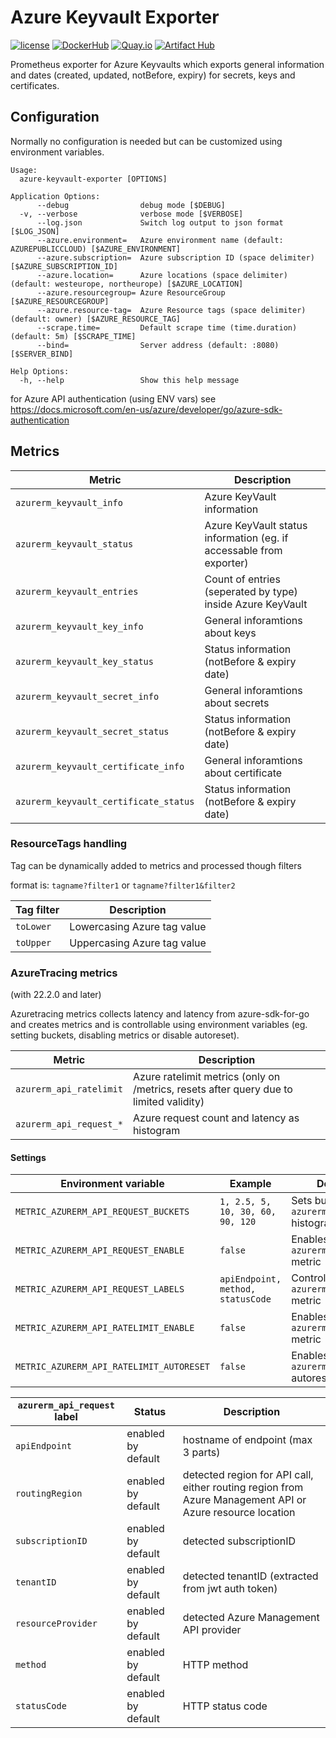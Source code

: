 # Azure Keyvault Exporter

[![license](https://img.shields.io/github/license/webdevops/azure-keyvault-exporter.svg)](https://github.com/webdevops/azure-keyvault-exporter/blob/master/LICENSE)
[![DockerHub](https://img.shields.io/badge/DockerHub-webdevops%2Fazure--keyvault--exporter-blue)](https://hub.docker.com/r/webdevops/azure-keyvault-exporter/)
[![Quay.io](https://img.shields.io/badge/Quay.io-webdevops%2Fazure--keyvault--exporter-blue)](https://quay.io/repository/webdevops/azure-keyvault-exporter)
[![Artifact Hub](https://img.shields.io/endpoint?url=https://artifacthub.io/badge/repository/azure-keyvault-exporter)](https://artifacthub.io/packages/search?repo=azure-keyvault-exporter)

Prometheus exporter for Azure Keyvaults which exports general information and dates (created, updated, notBefore, expiry) for secrets, keys and certificates.

## Configuration

Normally no configuration is needed but can be customized using environment variables.

```
Usage:
  azure-keyvault-exporter [OPTIONS]

Application Options:
      --debug                debug mode [$DEBUG]
  -v, --verbose              verbose mode [$VERBOSE]
      --log.json             Switch log output to json format [$LOG_JSON]
      --azure.environment=   Azure environment name (default: AZUREPUBLICCLOUD) [$AZURE_ENVIRONMENT]
      --azure.subscription=  Azure subscription ID (space delimiter) [$AZURE_SUBSCRIPTION_ID]
      --azure.location=      Azure locations (space delimiter) (default: westeurope, northeurope) [$AZURE_LOCATION]
      --azure.resourcegroup= Azure ResourceGroup [$AZURE_RESOURCEGROUP]
      --azure.resource-tag=  Azure Resource tags (space delimiter) (default: owner) [$AZURE_RESOURCE_TAG]
      --scrape.time=         Default scrape time (time.duration) (default: 5m) [$SCRAPE_TIME]
      --bind=                Server address (default: :8080) [$SERVER_BIND]

Help Options:
  -h, --help                 Show this help message

```

for Azure API authentication (using ENV vars) see https://docs.microsoft.com/en-us/azure/developer/go/azure-sdk-authentication

## Metrics

| Metric                                 | Description                                                         |
|----------------------------------------|---------------------------------------------------------------------|
| `azurerm_keyvault_info`                | Azure KeyVault information                                          |
| `azurerm_keyvault_status`              | Azure KeyVault status information (eg. if accessable from exporter) |
| `azurerm_keyvault_entries`             | Count of entries (seperated by type) inside Azure KeyVault          |
| `azurerm_keyvault_key_info`            | General inforamtions about keys                                     |
| `azurerm_keyvault_key_status`          | Status information (notBefore & expiry date)                        |
| `azurerm_keyvault_secret_info`         | General inforamtions about secrets                                  |
| `azurerm_keyvault_secret_status`       | Status information (notBefore & expiry date)                        |
| `azurerm_keyvault_certificate_info`    | General inforamtions about certificate                              |
| `azurerm_keyvault_certificate_status`  | Status information (notBefore & expiry date)                        |

### ResourceTags handling

Tag can be dynamically added to metrics and processed though filters

format is: `tagname?filter1` or `tagname?filter1&filter2`

| Tag filter | Description                 |
|------------|-----------------------------|
| `toLower`  | Lowercasing Azure tag value |
| `toUpper`  | Uppercasing Azure tag value |

### AzureTracing metrics

(with 22.2.0 and later)

Azuretracing metrics collects latency and latency from azure-sdk-for-go and creates metrics and is controllable using
environment variables (eg. setting buckets, disabling metrics or disable autoreset).

| Metric                                   | Description                                                                            |
|------------------------------------------|----------------------------------------------------------------------------------------|
| `azurerm_api_ratelimit`                  | Azure ratelimit metrics (only on /metrics, resets after query due to limited validity) |
| `azurerm_api_request_*`                  | Azure request count and latency as histogram                                           |

#### Settings

| Environment variable                     | Example                            | Description                                                    |
|------------------------------------------|------------------------------------|----------------------------------------------------------------|
| `METRIC_AZURERM_API_REQUEST_BUCKETS`     | `1, 2.5, 5, 10, 30, 60, 90, 120`   | Sets buckets for `azurerm_api_request` histogram metric        |
| `METRIC_AZURERM_API_REQUEST_ENABLE`      | `false`                            | Enables/disables `azurerm_api_request_*` metric                |
| `METRIC_AZURERM_API_REQUEST_LABELS`      | `apiEndpoint, method, statusCode`  | Controls labels of `azurerm_api_request_*` metric              |
| `METRIC_AZURERM_API_RATELIMIT_ENABLE`    | `false`                            | Enables/disables `azurerm_api_ratelimit` metric                |
| `METRIC_AZURERM_API_RATELIMIT_AUTORESET` | `false`                            | Enables/disables `azurerm_api_ratelimit` autoreset after fetch |


| `azurerm_api_request` label | Status             | Description                                                                                              |
|-----------------------------|--------------------|----------------------------------------------------------------------------------------------------------|
| `apiEndpoint`               | enabled by default | hostname of endpoint (max 3 parts)                                                                       |
| `routingRegion`             | enabled by default | detected region for API call, either routing region from Azure Management API or Azure resource location |
| `subscriptionID`            | enabled by default | detected subscriptionID                                                                                  |
| `tenantID`                  | enabled by default | detected tenantID (extracted from jwt auth token)                                                        |
| `resourceProvider`          | enabled by default | detected Azure Management API provider                                                                   |
| `method`                    | enabled by default | HTTP method                                                                                              |
| `statusCode`                | enabled by default | HTTP status code                                                                                         |
